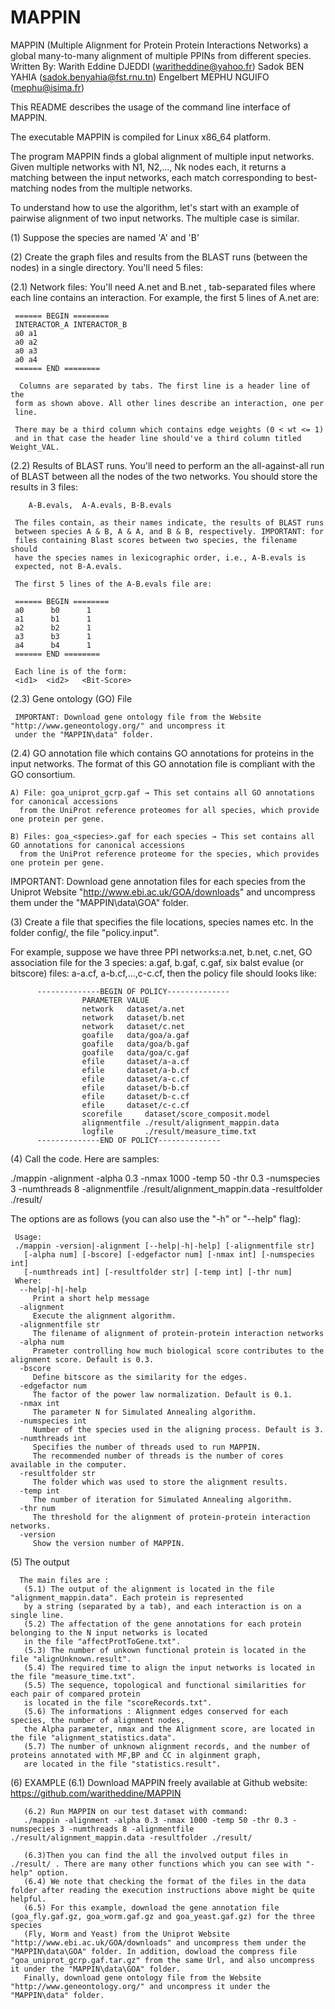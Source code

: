 # MAPPIN
MAPPIN (Multiple Alignment for Protein Protein Interactions Networks) a global many-to-many alignment of multiple PPINs from different species.
Written By: Warith Eddine DJEDDI (waritheddine@yahoo.fr)
            Sadok BEN YAHIA (sadok.benyahia@fst.rnu.tn)
            Engelbert MEPHU NGUIFO (mephu@isima.fr)

This README describes the usage of the command line interface of MAPPIN.

The executable MAPPIN is compiled for Linux x86_64 platform.

The program MAPPIN finds a global alignment of multiple input
networks. Given multiple networks with N1, N2,..., Nk nodes each,
it returns a matching between the input networks, each match corresponding to
best-matching nodes from the multiple networks.

To understand how to use the algorithm, let's start with an example of
pairwise alignment of two input networks. The multiple case is similar.


(1) Suppose the species are named 'A' and 'B'

(2) Create the graph files and results from the BLAST runs (between the
    nodes) in a single directory. You'll need 5 files:

  (2.1) Network files:
     You'll need A.net and B.net , tab-separated files
     where each line contains an interaction. For example, the first 5 lines of
     A.net are:

     ====== BEGIN ========
     INTERACTOR_A INTERACTOR_B
     a0 a1
     a0 a2
     a0 a3
     a0 a4
     ====== END ========

      Columns are separated by tabs. The first line is a header line of the
     form as shown above. All other lines describe an interaction, one per
     line.

     There may be a third column which contains edge weights (0 < wt <= 1) 
     and in that case the header line should've a third column titled Weight_VAL.

  (2.2) Results of BLAST runs.
     You'll need to perform an the all-against-all run
     of BLAST between all the nodes of the two networks. You should store the results in 3 files:

        A-B.evals,  A-A.evals, B-B.evals

     The files contain, as their names indicate, the results of BLAST runs
     between species A & B, A & A, and B & B, respectively. IMPORTANT: for
     files containing Blast scores between two species, the filename should
     have the species names in lexicographic order, i.e., A-B.evals is
     expected, not B-A.evals.

     The first 5 lines of the A-B.evals file are:

     ====== BEGIN ========
     a0      b0      1
     a1      b1      1
     a2      b2      1
     a3      b3      1
     a4      b4      1
     ====== END ========

     Each line is of the form:
     <id1>  <id2>   <Bit-Score>



  (2.3)  Gene ontology (GO) File
 
     IMPORTANT: Download gene ontology file from the Website "http://www.geneontology.org/" and uncompress it 
     under the "MAPPIN\data" folder.


  (2.4) GO annotation file which contains GO annotations for proteins in the input networks. The format of this GO annotation file is compliant with the GO consortium.
     
    A) File: goa_uniprot_gcrp.gaf → This set contains all GO annotations for canonical accessions
      from the UniProt reference proteomes for all species, which provide one protein per gene.
      
    B) Files: goa_<species>.gaf for each species → This set contains all GO annotations for canonical accessions 
      from the UniProt reference proteome for the species, which provides one protein per gene. 
      

 IMPORTANT: Download gene annotation files for each species from the Uniprot Website "http://www.ebi.ac.uk/GOA/downloads" 
 and uncompress them under the "MAPPIN\data\GOA" folder.

(3) Create a file that specifies the file locations, species names etc.
   In the folder config/, the file "policy.input".

   For example, suppose we have three PPI networks:a.net, b.net, c.net, GO association file for the 3 species: a.gaf, b.gaf, c.gaf,
   six balst evalue (or bitscore) files: a-a.cf, a-b.cf,...,c-c.cf, then the policy file should looks like:

          --------------BEGIN OF POLICY--------------
                    PARAMETER VALUE
                    network   dataset/a.net
                    network   dataset/b.net
                    network   dataset/c.net
                    goafile   data/goa/a.gaf
                    goafile   data/goa/b.gaf
                    goafile   data/goa/c.gaf
                    efile     dataset/a-a.cf
                    efile     dataset/a-b.cf
                    efile     dataset/a-c.cf
                    efile     dataset/b-b.cf
                    efile     dataset/b-c.cf
                    efile     dataset/c-c.cf
                    scorefile     dataset/score_composit.model
                    alignmentfile ./result/alignment_mappin.data
                    logfile       ./result/measure_time.txt
          --------------END OF POLICY--------------

 

(4) Call the code. Here are samples:

   ./mappin -alignment -alpha 0.3 -nmax 1000 -temp 50 -thr 0.3 -numspecies 3 -numthreads 8 -alignmentfile ./result/alignment_mappin.data -resultfolder ./result/

   The options are as follows (you can also use the "-h" or "--help" flag):

     Usage:
     ./mappin -version|-alignment [--help|-h|-help] [-alignmentfile str]
       [-alpha num] [-bscore] [-edgefactor num] [-nmax int] [-numspecies int]
       [-numthreads int] [-resultfolder str] [-temp int] [-thr num]
     Where:
      --help|-h|-help
         Print a short help message
      -alignment
         Execute the alignment algorithm.
      -alignmentfile str
         The filename of alignment of protein-protein interaction networks
      -alpha num
         Prameter controlling how much biological score contributes to the alignment score. Default is 0.3.
      -bscore
         Define bitscore as the similarity for the edges.
      -edgefactor num
         The factor of the power law normalization. Default is 0.1.
      -nmax int
         The parameter N for Simulated Annealing algorithm.
      -numspecies int
         Number of the species used in the aligning process. Default is 3.
      -numthreads int
         Specifies the number of threads used to run MAPPIN. 
         The recommended number of threads is the number of cores available in the computer.
      -resultfolder str
         The folder which was used to store the alignment results.
      -temp int
         The number of iteration for Simulated Annealing algorithm.
      -thr num
         The threshold for the alignment of protein-protein interaction networks.
      -version
         Show the version number of MAPPIN.

(5)  The output

      The main files are :
       (5.1) The output of the alignment is located in the file "alignment_mappin.data". Each protein is represented 
       by a string (separated by a tab), and each interaction is on a single line.
       (5.2) The affectation of the gene annotations for each protein belonging to the N input networks is located 
       in the file "affectProtToGene.txt".
       (5.3) The number of unkown functional protein is located in the file "alignUnknown.result".
       (5.4) The required time to align the input networks is located in the file "measure_time.txt".
       (5.5) The sequence, topological and functional similarities for each pair of compared protein 
       is located in the file "scoreRecords.txt".
       (5.6) The informations : Alignment edges conserved for each species, the number of alignment nodes, 
       the Alpha parameter, nmax and the Alignment score, are located in the file "alignment_statistics.data".
       (5.7) The number of unknown alignment records, and the number of proteins annotated with MF,BP and CC in alginment graph,
       are located in the file "statistics.result".

(6)  EXAMPLE
       (6.1) Download MAPPIN freely available at Github website: https://github.com/waritheddine/MAPPIN

       (6.2) Run MAPPIN on our test dataset with command:
       ./mappin -alignment -alpha 0.3 -nmax 1000 -temp 50 -thr 0.3 -numspecies 3 -numthreads 8 -alignmentfile ./result/alignment_mappin.data -resultfolder ./result/

       (6.3)Then you can find the all the involved output files in ./result/ . There are many other functions which you can see with "-help" option.
       (6.4) We note that checking the format of the files in the data folder after reading the execution instructions above might be quite helpful.
       (6.5) For this example, download the gene annotation file (goa_fly.gaf.gz, goa_worm.gaf.gz and goa_yeast.gaf.gz) for the three species 
       (Fly, Worm and Yeast) from the Uniprot Website "http://www.ebi.ac.uk/GOA/downloads" and uncompress them under the "MAPPIN\data\GOA" folder. In addition, dowload the compress file "goa_uniprot_gcrp.gaf.tar.gz" from the same Url, and also uncompress it under the "MAPPIN\data\GOA" folder.
       Finally, download gene ontology file from the Website "http://www.geneontology.org/" and uncompress it under the "MAPPIN\data" folder.
